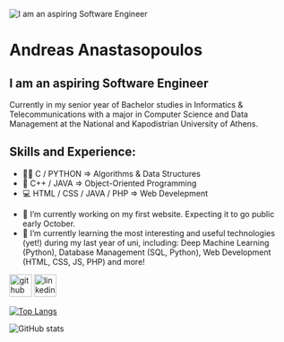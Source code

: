 ![I am an aspiring Software Engineer](https://github.com/user-attachments/assets/9a401d45-582a-49fb-b37f-fec75754eb65)
#  Andreas Anastasopoulos
## I am an aspiring Software Engineer
Currently in my senior year of Bachelor studies in Informatics & Telecommunications with a major in Computer Science and Data Management at the National and Kapodistrian University of Athens.

## Skills and Experience:
* :man_technologist: C / PYTHON => Algorithms & Data Structures
* :dart: C++ / JAVA => Object-Oriented Programming
* :computer: HTML / CSS / JAVA / PHP => Web Develepment


- 🔭 I’m currently working on my first website. Expecting it to go public early October. 
- 🌱 I’m currently learning the most interesting and useful technologies (yet!) during my last year of uni, including: Deep Machine Learning (Python), Database Management (SQL, Python), Web Development (HTML, CSS, JS, PHP) and more! 


[<img src='https://cdn.jsdelivr.net/npm/simple-icons@3.0.1/icons/github.svg' alt='github' height='40'>](https://github.com/AndreasAnastasopoulos)  [<img src='https://cdn.jsdelivr.net/npm/simple-icons@3.0.1/icons/linkedin.svg' alt='linkedin' height='40'>](https://www.linkedin.com/in/andreas-anastasopoulos-9904a0244/)  

[![Top Langs](https://github-readme-stats.vercel.app/api/top-langs/?username=AndreasAnastasopoulos)](https://github.com/anuraghazra/github-readme-stats)

![GitHub stats](https://github-readme-stats.vercel.app/api?username=AndreasAnastasopoulos&show_icons=true)  

